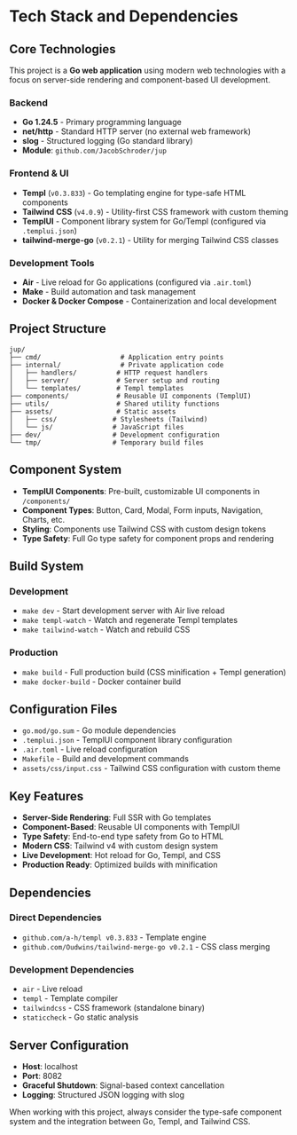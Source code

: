 # Tech Stack and Dependencies

## Core Technologies

This project is a **Go web application** using modern web technologies with a focus on server-side rendering and component-based UI development.

### Backend
- **Go 1.24.5** - Primary programming language
- **net/http** - Standard HTTP server (no external web framework)
- **slog** - Structured logging (Go standard library)
- **Module**: `github.com/JacobSchroder/jup`

### Frontend & UI
- **Templ** (`v0.3.833`) - Go templating engine for type-safe HTML components
- **Tailwind CSS** (`v4.0.9`) - Utility-first CSS framework with custom theming
- **TemplUI** - Component library system for Go/Templ (configured via `.templui.json`)
- **tailwind-merge-go** (`v0.2.1`) - Utility for merging Tailwind CSS classes

### Development Tools
- **Air** - Live reload for Go applications (configured via `.air.toml`)
- **Make** - Build automation and task management
- **Docker & Docker Compose** - Containerization and local development

## Project Structure

```
jup/
├── cmd/                    # Application entry points
├── internal/               # Private application code
│   ├── handlers/          # HTTP request handlers
│   ├── server/            # Server setup and routing
│   └── templates/         # Templ templates
├── components/            # Reusable UI components (TemplUI)
├── utils/                 # Shared utility functions
├── assets/                # Static assets
│   ├── css/              # Stylesheets (Tailwind)
│   └── js/               # JavaScript files
├── dev/                  # Development configuration
└── tmp/                  # Temporary build files
```

## Component System

- **TemplUI Components**: Pre-built, customizable UI components in `/components/`
- **Component Types**: Button, Card, Modal, Form inputs, Navigation, Charts, etc.
- **Styling**: Components use Tailwind CSS with custom design tokens
- **Type Safety**: Full Go type safety for component props and rendering

## Build System

### Development
- `make dev` - Start development server with Air live reload
- `make templ-watch` - Watch and regenerate Templ templates
- `make tailwind-watch` - Watch and rebuild CSS

### Production
- `make build` - Full production build (CSS minification + Templ generation)
- `make docker-build` - Docker container build

## Configuration Files

- `go.mod/go.sum` - Go module dependencies
- `.templui.json` - TemplUI component library configuration
- `.air.toml` - Live reload configuration
- `Makefile` - Build and development commands
- `assets/css/input.css` - Tailwind CSS configuration with custom theme

## Key Features

- **Server-Side Rendering**: Full SSR with Go templates
- **Component-Based**: Reusable UI components with TemplUI
- **Type Safety**: End-to-end type safety from Go to HTML
- **Modern CSS**: Tailwind v4 with custom design system
- **Live Development**: Hot reload for Go, Templ, and CSS
- **Production Ready**: Optimized builds with minification

## Dependencies

### Direct Dependencies
- `github.com/a-h/templ v0.3.833` - Template engine
- `github.com/Oudwins/tailwind-merge-go v0.2.1` - CSS class merging

### Development Dependencies
- `air` - Live reload
- `templ` - Template compiler
- `tailwindcss` - CSS framework (standalone binary)
- `staticcheck` - Go static analysis

## Server Configuration

- **Host**: localhost
- **Port**: 8082
- **Graceful Shutdown**: Signal-based context cancellation
- **Logging**: Structured JSON logging with slog

When working with this project, always consider the type-safe component system and the integration between Go, Templ, and Tailwind CSS.
